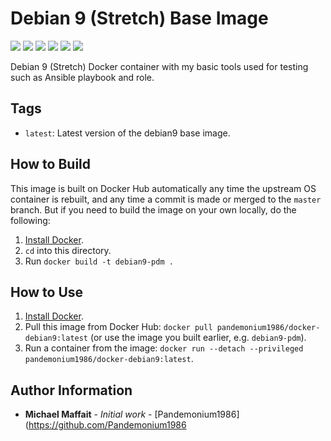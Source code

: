 # Debian 9 (Stretch) Base Image

![](https://img.shields.io/docker/automated/pandemonium1986/docker-debian9)
![](https://img.shields.io/microbadger/image-size/pandemonium1986/docker-debian9)
![](https://img.shields.io/github/release/Pandemonium1986/docker-debian9.svg)
![](https://img.shields.io/github/repo-size/Pandemonium1986/docker-debian9.svg)
![](https://img.shields.io/github/release-date/Pandemonium1986/docker-debian9.svg)
![](https://img.shields.io/github/license/Pandemonium1986/docker-debian9.svg)

Debian 9 (Stretch) Docker container with my basic tools used for testing such as Ansible playbook and role.

## Tags

-   `latest`: Latest version of the debian9 base image.

## How to Build

This image is built on Docker Hub automatically any time the upstream OS container is rebuilt, and any time a commit is made or merged to the `master` branch. But if you need to build the image on your own locally, do the following:

1.  [Install Docker](https://docs.docker.com/engine/installation/).
2.  `cd` into this directory.
3.  Run `docker build -t debian9-pdm .`

## How to Use

1.  [Install Docker](https://docs.docker.com/engine/installation/).
2.  Pull this image from Docker Hub: `docker pull pandemonium1986/docker-debian9:latest` (or use the image you built earlier, e.g. `debian9-pdm`).
3.  Run a container from the image: `docker run --detach --privileged pandemonium1986/docker-debian9:latest`.

## Author Information

-   **Michael Maffait** - _Initial work_ - [Pandemonium1986]\(<https://github.com/Pandemonium1986>
